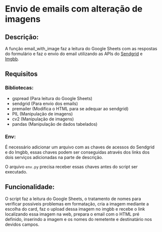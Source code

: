# Envio de emails com alteração de imagens

## Descrição:

A função email_with_image faz a leitura do Google Sheets com as respostas do formulário e faz o envio do email utilizando as APIs do [Sendgrid](https://sendgrid.com/) e [Imgbb](https://imgbb.com/).

## Requisitos

### Bibliotecas:

- gspread (Para leitura do Google Sheets)
- sendgrid (Para envio dos emails)
- premailer (Modifica o HTML para se adequar ao sendgrid)
- PIL (Manipulação de imagens)
- cv2 (Manipulação de imagens)
- pandas (Manipulação de dados tabelados)

### Env:

É necessário adicionar um arquivo com as chaves de acessos do Sendgrid e do Imgbb, essas chaves podem ser conseguidas através dos links dos dois serviços adicionadas na parte de descrição.

O arquivo `env.py` precisa receber essas chaves antes do script ser executado.

## Funcionalidade:

O script faz a leitura do Google Sheets, o tratamento de nomes para verificar possíveis problemas em formatação, cria a imagem mediante a escolha do card, faz o upload dessa imagem no imgbb e recebe o link localizando essa imagem na web, prepara o email com o HTML pré definido, inserindo a imagem e os nomes do remetente e destinatário nos devidos campos.
